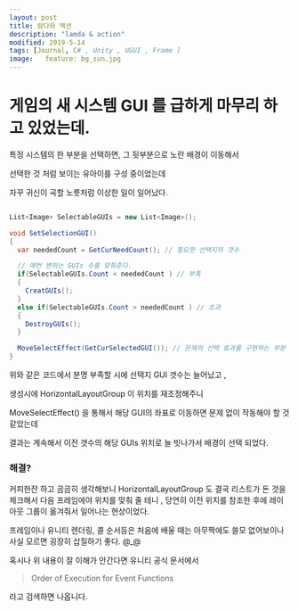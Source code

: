 ```yaml
---
layout: post
title: 람다와 액션
description: "lamda & action"
modified: 2019-5-14
tags: [Journal, C# , Unity , UGUI , Frame ]
image:   feature: bg_sun.jpg
---
```

# 게임의 새 시스템 GUI 를 급하게 마무리 하고 있었는데.

특정 시스템의 한 부분을 선택하면, 그 뒷부분으로 노란 배경이 이동해서

선택한 것 처럼 보이는 유아이를 구성 중이었는데

자꾸 귀신이 곡할 노릇처럼 이상한 일이 일어났다. 


``` csharp

List<Image> SelectableGUIs = new List<Image>();

void SetSelectionGUI()
{
  var neededCount = GetCurNeedCount(); // 필요한 선택지의 갯수 

  // 매번 변하는 GUIs 수를 맞춰준다. 
  if(SelectableGUIs.Count < neededCount ) // 부족 
  {
    CreatGUIs();
  }
  else if(SelectableGUIs.Count > neededCount ) // 초과
  {
    DestroyGUIs();
  }

  MoveSelectEffect(GetCurSelectedGUI()); // 문제의 선택 효과를 구현하는 부분 
}
```
위와 같은 코드에서 분명 부족할 시에 선택지 GUI 갯수는 늘어났고 , 

생성시에 HorizontalLayoutGroup 이 위치를 재조정해주니 

MoveSelectEffect() 을 통해서 해당 GUI의 좌표로 이동하면 문제 없이 작동해야 할 것 같았는데 

결과는 계속해서 이전 갯수의 해당 GUIs 위치로 늘 빗나가서 배경이 선택 되었다. 

### 해결? 

커피한잔 하고 곰곰히 생각해보니 HorizontalLayoutGroup 도 결국 리스트가 돈 것을 체크해서 다음 프레임에야 위치를 맞춰 줄 테니 , 당연히 이전 위치를 참조한 후에 
레이아웃 그룹이 옮겨줘서 일어나는 현상이었다. 

프레임이나 유니티 렌더링, 콜 순서등은 처음에 배울 때는 아무짝에도 쓸모 없어보이나
사실 모르면 굉장히 삽질하기 좋다. @_@ 

혹시나 위 내용이 잘 이해가 안간다면 유니티 공식 문서에서 

> Order of Execution for Event Functions

라고 검색하면 나옵니다. 
